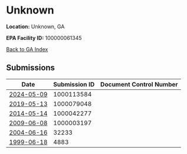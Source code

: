 # Unknown

**Location:** Unknown, GA

**EPA Facility ID:** 100000061345

[Back to GA Index](../../index.md)

## Submissions

| Date | Submission ID | Document Control Number |
|------|--------------|-------------------------|
| [2024-05-09](submissions/1000113584.md) | 1000113584 |  |
| [2019-05-13](submissions/1000079048.md) | 1000079048 |  |
| [2014-05-14](submissions/1000042277.md) | 1000042277 |  |
| [2009-06-08](submissions/1000003197.md) | 1000003197 |  |
| [2004-06-16](submissions/32233.md) | 32233 |  |
| [1999-06-18](submissions/4883.md) | 4883 |  |
